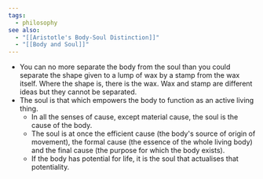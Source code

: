 ```yaml
---
tags:
  - philosophy
see also:
  - "[[Aristotle's Body-Soul Distinction]]"
  - "[[Body and Soul]]"
---
```

- You can no more separate the body from the soul than you could separate the shape given to a lump of wax by a stamp from the wax itself. Where the shape is, there is the wax. Wax and stamp are different ideas but they cannot be separated.
- The soul is that which empowers the body to function as an active living thing.
  - In all the senses of cause, except material cause, the soul is the cause of the body.
  - The soul is at once the efficient cause (the body's source of origin of movement), the formal cause (the essence of the whole living body) and the final cause (the purpose for which the body exists).
  - If the body has potential for life, it is the soul that actualises that potentiality.
